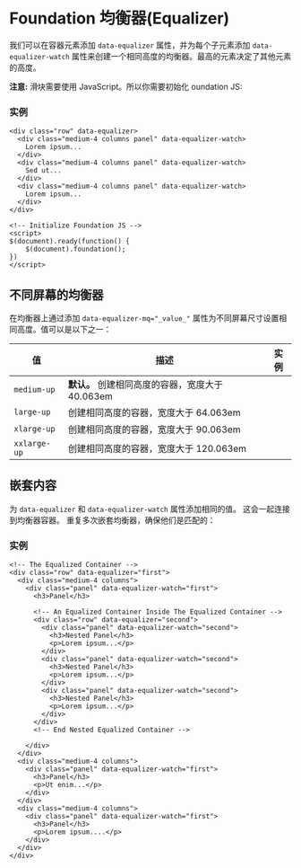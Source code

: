 # Foundation 均衡器(Equalizer)

我们可以在容器元素添加 `data-equalizer` 属性，并为每个子元素添加 `data-equalizer-watch` 属性来创建一个相同高度的均衡器。最高的元素决定了其他元素的高度。

**注意:** 滑块需要使用 JavaScript。所以你需要初始化 oundation JS:

### 实例

```
<div class="row" data-equalizer>
  <div class="medium-4 columns panel" data-equalizer-watch>
    Lorem ipsum...
  </div>
  <div class="medium-4 columns panel" data-equalizer-watch>
    Sed ut...
  </div>
  <div class="medium-4 columns panel" data-equalizer-watch>
    Lorem ipsum...
  </div>
</div>

<!-- Initialize Foundation JS -->
<script>
$(document).ready(function() {
    $(document).foundation();
})
</script>
```

## 不同屏幕的均衡器

在均衡器上通过添加 `data-equalizer-mq="_value_"` 属性为不同屏幕尺寸设置相同高度。值可以是以下之一：

| 值 | 描述 | 实例 |
| --- | --- | --- |
| `medium-up` | **默认。** 创建相同高度的容器，宽度大于 40.063em |
| `large-up` | 创建相同高度的容器，宽度大于 64.063em |
| `xlarge-up` | 创建相同高度的容器，宽度大于 90.063em |
| `xxlarge-up` | 创建相同高度的容器，宽度大于 120.063em |

## 嵌套内容

为 `data-equalizer` 和 `data-equalizer-watch` 属性添加相同的值。 这会一起连接到均衡器容器。 重复多次嵌套均衡器，确保他们是匹配的：

### 实例

```
<!-- The Equalized Container -->
<div class="row" data-equalizer="first">
  <div class="medium-4 columns">
    <div class="panel" data-equalizer-watch="first">
      <h3>Panel</h3>

      <!-- An Equalized Container Inside The Equalized Container -->
      <div class="row" data-equalizer="second">
        <div class="panel" data-equalizer-watch="second">
          <h3>Nested Panel</h3>
          <p>Lorem ipsum...</p>
        </div>
        <div class="panel" data-equalizer-watch="second">
          <h3>Nested Panel</h3>
          <p>Lorem ipsum...</p>
        </div>
        <div class="panel" data-equalizer-watch="second">
          <h3>Nested Panel</h3>
          <p>Lorem ipsum...</p>
        </div>
      </div>
      <!-- End Nested Equalized Container -->

    </div>
  </div>
  <div class="medium-4 columns">
    <div class="panel" data-equalizer-watch="first">
      <h3>Panel</h3>
      <p>Ut enim...</p>
    </div>
  </div>
  <div class="medium-4 columns">
    <div class="panel" data-equalizer-watch="first">
      <h3>Panel</h3>
      <p>Lorem ipsum....</p>
    </div>
  </div>
</div>
```

